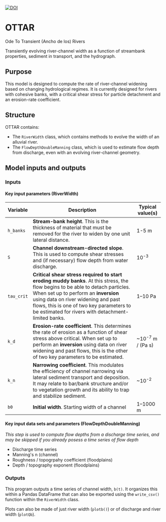 [![DOI](https://zenodo.org/badge/261265317.svg)](https://zenodo.org/badge/latestdoi/261265317)

# OTTAR

Ode To Transient (Ancho de los) Rivers

Transiently evolving river-channel width as a function of streambank properties, sediment in transport, and the hydrograph.

## Purpose

This model is designed to compute the rate of river-channel widening based on changing hydrological regimes. It is currently designed for rivers with cohesive banks, with a critical shear stress for particle detachment and an erosion-rate coefficient.

## Structure

OTTAR contains:

* The `RiverWidth` class, which contains methods to evolve the width of an alluvial river.
* The `FlowDepthDoubleManning` class, which is used to estimate flow depth from discharge, even with an evolving river-channel geometry.

## Model inputs and outputs

### Inputs

#### Key input parameters (RiverWidth)

| **Variable** 	| **Description**                                                                                                                                                                                                                                                                                                   	| **Typical value(s)**        	|
|--------------	|-------------------------------------------------------------------------------------------------------------------------------------------------------------------------------------------------------------------------------------------------------------------------------------------------------------------	|-----------------------------	|
| `h_banks`    	| **Stream-bank height**. This is the thickness of material that must be removed for the river to widen by one unit lateral distance.                                                                                                                                                                               	| 1-5 m                       	|
| `S`          	| **Channel downstream-directed slope**. This is used to compute shear stresses and (if necessary) flow depth from water discharge.                                                                                                                                                                                 	| 10<sup>-3</sup>             	|
| `tau_crit`   	| **Critical shear stress required to start eroding muddy banks**. At this stress, the flow begins to be able to detach particles. When set up to perform an **inversion** using data on river widening and past flows, this is one of two key parameters to be estimated for rivers with detachment-limited banks. 	| 1&ndash;10 Pa                     	|
| `k_d`        	| **Erosion-rate coefficient**. This determines the rate of erosion as a function of shear stress above critical. When set up to perform an **inversion** using data on river widening and past flows, this is the other of two key parameters to be estimated.            	| ~10<sup>-7</sup> m / (Pa s) 	|
| `k_n`         	| **Narrowing coefficient**. This modulates the efficiency of channel narrowing via lateral sediment transport and deposition. It may relate to bar/bank structure and/or to vegetation growth and its ability to trap and stabilize sediment.                                                                                                                                                                                                                                    	| ~10<sup>-2</sup>     	|
| `b0`         	| **Initial width**. Starting width of a channel                                                                                                                                                                                                                                                                    	| 1&ndash;1000 m                   	|

#### Key input data sets and parameters (FlowDepthDoubleManning)

*This step is used to compute flow depths from a discharge time series, and may be skipped if you already posess a time series of flow depth*

* Discharge time series
* Manning's n (channel)
* Roughness / topogrpahy coefficient (floodplains)
* Depth / topography exponent (floodplains)

### Outputs

This program outputs a time series of channel width, `b(t)`. It organizes this within a Pandas DataFrame that can also be exported using the `write_csv()` function within the `RiverWidth` class.
 
Plots can also be made of just river width (`plotb()`) or of discharge and river width (`plotQb`).
